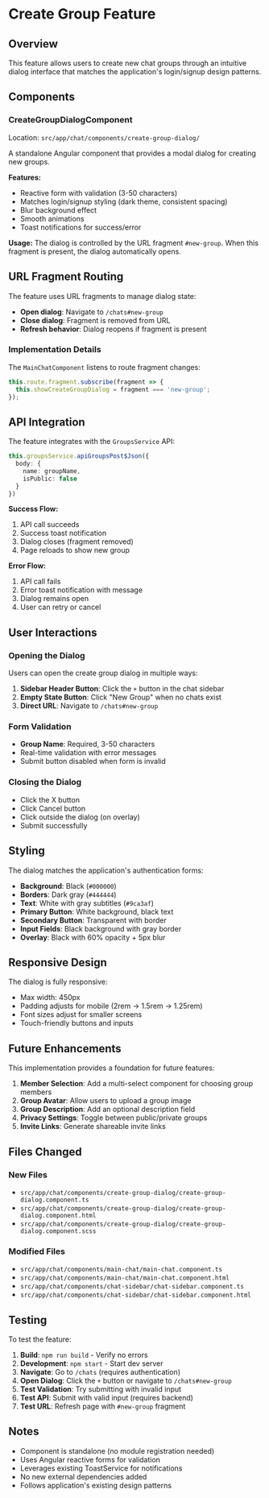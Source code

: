 # Create Group Feature

## Overview
This feature allows users to create new chat groups through an intuitive dialog interface that matches the application's login/signup design patterns.

## Components

### CreateGroupDialogComponent
Location: `src/app/chat/components/create-group-dialog/`

A standalone Angular component that provides a modal dialog for creating new groups.

**Features:**
- Reactive form with validation (3-50 characters)
- Matches login/signup styling (dark theme, consistent spacing)
- Blur background effect
- Smooth animations
- Toast notifications for success/error

**Usage:**
The dialog is controlled by the URL fragment `#new-group`. When this fragment is present, the dialog automatically opens.

## URL Fragment Routing

The feature uses URL fragments to manage dialog state:

- **Open dialog**: Navigate to `/chats#new-group`
- **Close dialog**: Fragment is removed from URL
- **Refresh behavior**: Dialog reopens if fragment is present

### Implementation Details

The `MainChatComponent` listens to route fragment changes:

```typescript
this.route.fragment.subscribe(fragment => {
  this.showCreateGroupDialog = fragment === 'new-group';
});
```

## API Integration

The feature integrates with the `GroupsService` API:

```typescript
this.groupsService.apiGroupsPost$Json({
  body: {
    name: groupName,
    isPublic: false
  }
})
```

**Success Flow:**
1. API call succeeds
2. Success toast notification
3. Dialog closes (fragment removed)
4. Page reloads to show new group

**Error Flow:**
1. API call fails
2. Error toast notification with message
3. Dialog remains open
4. User can retry or cancel

## User Interactions

### Opening the Dialog

Users can open the create group dialog in multiple ways:

1. **Sidebar Header Button**: Click the `+` button in the chat sidebar
2. **Empty State Button**: Click "New Group" when no chats exist
3. **Direct URL**: Navigate to `/chats#new-group`

### Form Validation

- **Group Name**: Required, 3-50 characters
- Real-time validation with error messages
- Submit button disabled when form is invalid

### Closing the Dialog

- Click the X button
- Click Cancel button
- Click outside the dialog (on overlay)
- Submit successfully

## Styling

The dialog matches the application's authentication forms:

- **Background**: Black (`#000000`)
- **Borders**: Dark gray (`#444444`)
- **Text**: White with gray subtitles (`#9ca3af`)
- **Primary Button**: White background, black text
- **Secondary Button**: Transparent with border
- **Input Fields**: Black background with gray border
- **Overlay**: Black with 60% opacity + 5px blur

## Responsive Design

The dialog is fully responsive:

- Max width: 450px
- Padding adjusts for mobile (2rem → 1.5rem → 1.25rem)
- Font sizes adjust for smaller screens
- Touch-friendly buttons and inputs

## Future Enhancements

This implementation provides a foundation for future features:

1. **Member Selection**: Add a multi-select component for choosing group members
2. **Group Avatar**: Allow users to upload a group image
3. **Group Description**: Add an optional description field
4. **Privacy Settings**: Toggle between public/private groups
5. **Invite Links**: Generate shareable invite links

## Files Changed

### New Files
- `src/app/chat/components/create-group-dialog/create-group-dialog.component.ts`
- `src/app/chat/components/create-group-dialog/create-group-dialog.component.html`
- `src/app/chat/components/create-group-dialog/create-group-dialog.component.scss`

### Modified Files
- `src/app/chat/components/main-chat/main-chat.component.ts`
- `src/app/chat/components/main-chat/main-chat.component.html`
- `src/app/chat/components/chat-sidebar/chat-sidebar.component.ts`
- `src/app/chat/components/chat-sidebar/chat-sidebar.component.html`

## Testing

To test the feature:

1. **Build**: `npm run build` - Verify no errors
2. **Development**: `npm start` - Start dev server
3. **Navigate**: Go to `/chats` (requires authentication)
4. **Open Dialog**: Click the `+` button or navigate to `/chats#new-group`
5. **Test Validation**: Try submitting with invalid input
6. **Test API**: Submit with valid input (requires backend)
7. **Test URL**: Refresh page with `#new-group` fragment

## Notes

- Component is standalone (no module registration needed)
- Uses Angular reactive forms for validation
- Leverages existing ToastService for notifications
- No new external dependencies added
- Follows application's existing design patterns
